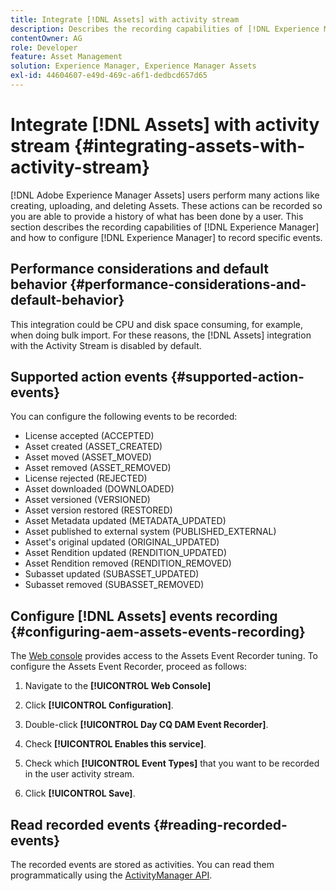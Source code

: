 ```yaml
---
title: Integrate [!DNL Assets] with activity stream
description: Describes the recording capabilities of [!DNL Experience Manager] and how to configure it to record specific events.
contentOwner: AG
role: Developer
feature: Asset Management
solution: Experience Manager, Experience Manager Assets
exl-id: 44604607-e49d-469c-a6f1-dedbcd657d65
---
```

# Integrate [!DNL Assets] with activity stream {#integrating-assets-with-activity-stream}

[!DNL Adobe Experience Manager Assets] users perform many actions like creating, uploading, and deleting Assets. These actions can be recorded so you are able to provide a history of what has been done by a user. This section describes the recording capabilities of [!DNL Experience Manager] and how to configure [!DNL Experience Manager] to record specific events.

## Performance considerations and default behavior {#performance-considerations-and-default-behavior}

This integration could be CPU and disk space consuming, for example, when doing bulk import. For these reasons, the [!DNL Assets] integration with the Activity Stream is disabled by default.

## Supported action events {#supported-action-events}

You can configure the following events to be recorded:

* License accepted (ACCEPTED)
* Asset created (ASSET_CREATED)
* Asset moved (ASSET_MOVED)
* Asset removed (ASSET_REMOVED)
* License rejected (REJECTED)
* Asset downloaded (DOWNLOADED)
* Asset versioned (VERSIONED)
* Asset version restored (RESTORED)
* Asset Metadata updated (METADATA_UPDATED)
* Asset published to external system (PUBLISHED_EXTERNAL)
* Asset's original updated (ORIGINAL_UPDATED)
* Asset Rendition updated (RENDITION_UPDATED)
* Asset Rendition removed (RENDITION_REMOVED)
* Subasset updated (SUBASSET_UPDATED)
* Subasset removed (SUBASSET_REMOVED)

## Configure [!DNL Assets] events recording {#configuring-aem-assets-events-recording}

The [Web console](/help/sites-deploying/configuring-osgi.md) provides access to the Assets Event Recorder tuning. To configure the Assets Event Recorder, proceed as follows:

1. Navigate to the **[!UICONTROL Web Console]**

1. Click **[!UICONTROL Configuration]**.

1. Double-click **[!UICONTROL Day CQ DAM Event Recorder]**.

1. Check **[!UICONTROL Enables this service]**.

1. Check which **[!UICONTROL Event Types]** that you want to be recorded in the user activity stream.

1. Click **[!UICONTROL Save]**.

## Read recorded events {#reading-recorded-events}

The recorded events are stored as activities. You can read them programmatically using the [ActivityManager API](https://developer.adobe.com/experience-manager/reference-materials/6-5-lts/javadoc/com/adobe/granite/activitystreams/ActivityManager.html).
